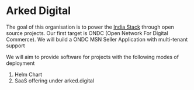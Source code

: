 # Arked Digital

The goal of this organisation is to power the [India Stack](https://indiastack.org/index.html) through open source projects. 
Our first target is ONDC (Open Network For Digital Commerce). 
We will build a ONDC MSN Seller Application with multi-tenant support

We will aim to provide software for projects with the following modes of deployment
1. Helm Chart
2. SaaS offering under arked.digital
